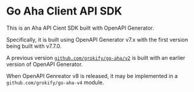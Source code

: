 # Go Aha Client API SDK

This is an Aha API Cient SDK built with OpenAPI Generator.

Specifically, it is built using OpenAPI Generator v7.x with the first version being built with v7.7.0.

A previous version [`github.com/grokify/go-aha/v2`](https://pkg.go.dev/github.com/grokify/go-aha/v2) is built with an earlier version of OpenAPI Generator.

When OpenAPI Genreator v8 is released, it may be implemented in a `github.com/grokify/go-aha-v4` module.